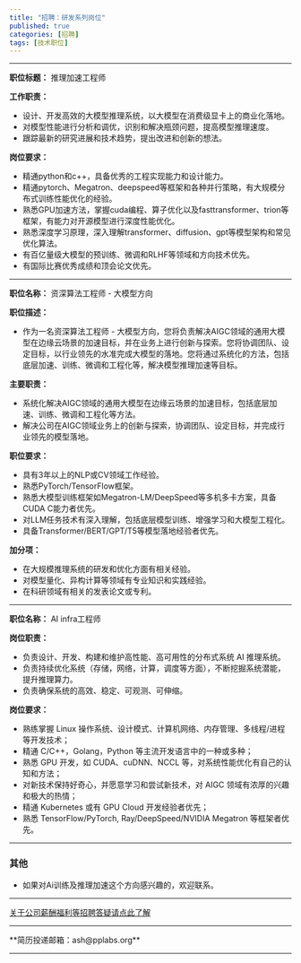 ```yaml
---
title: "招聘：研发系列岗位"
published: true
categories: [招聘]
tags: [技术职位]
---
```


<hr>

**职位标题：** 推理加速工程师

**工作职责：**
- 设计、开发高效的大模型推理系统，以大模型在消费级显卡上的商业化落地。
- 对模型性能进行分析和调优，识别和解决瓶颈问题，提高模型推理速度。
- 跟踪最新的研究进展和技术趋势，提出改进和创新的想法。

**岗位要求：**
- 精通python和c++，具备优秀的工程实现能力和设计能力。
- 精通pytorch、Megatron、deepspeed等框架和各种并行策略，有大规模分布式训练性能优化的经验。
- 熟悉GPU加速方法，掌握cuda编程、算子优化以及fasttransformer、trion等框架，有能力对开源模型进行深度性能优化。
- 熟悉深度学习原理，深入理解transformer、diffusion、gpt等模型架构和常见优化算法。
- 有百亿量级大模型的预训练、微调和RLHF等领域和方向技术优先。
- 有国际比赛优秀成绩和顶会论文优先。


<hr>

**职位名称：** 资深算法工程师 - 大模型方向

**职位描述：**
- 作为一名资深算法工程师 - 大模型方向，您将负责解决AIGC领域的通用大模型在边缘云场景的加速目标，并在业务上进行创新与探索。您将协调团队、设定目标，以行业领先的水准完成大模型的落地。您将通过系统化的方法，包括底层加速、训练、微调和工程化等，解决模型推理加速等目标。

**主要职责：**
- 系统化解决AIGC领域的通用大模型在边缘云场景的加速目标，包括底层加速、训练、微调和工程化等方法。
- 解决公司在AIGC领域业务上的创新与探索，协调团队、设定目标，并完成行业领先的模型落地。

**职位要求：**
- 具有3年以上的NLP或CV领域工作经验。
- 熟悉PyTorch/TensorFlow框架。
- 熟悉大模型训练框架如Megatron-LM/DeepSpeed等多机多卡方案，具备CUDA C能力者优先。
- 对LLM任务技术有深入理解，包括底层模型训练、增强学习和大模型工程化。
- 具备Transformer/BERT/GPT/T5等模型落地经验者优先。

**加分项：**
- 在大规模推理系统的研发和优化方面有相关经验。
- 对模型量化、异构计算等领域有专业知识和实践经验。
- 在科研领域有相关的发表论文或专利。

<hr>

**职位名称：** AI infra工程师

**岗位职责：**
- 负责设计、开发、构建和维护高性能、高可用性的分布式系统 AI 推理系统。
- 负责持续优化系统（存储，网络，计算，调度等方面），不断挖掘系统潜能，提升推理算力。
- 负责确保系统的高效、稳定、可观测、可伸缩。

**岗位要求：**
- 熟练掌握 Linux 操作系统、设计模式、计算机网络、内存管理、多线程/进程等开发技术；
- 精通 C/C++，Golang，Python 等主流开发语言中的一种或多种；
- 熟悉 GPU 开发，如 CUDA、cuDNN、NCCL 等，对系统性能优化有自己的认知和方法；
- 对新技术保持好奇心，并愿意学习和尝试新技术，对 AIGC 领域有浓厚的兴趣和极大的热情；
- 精通 Kubernetes 或有 GPU Cloud 开发经验者优先；
- 熟悉 TensorFlow/PyTorch, Ray/DeepSpeed/NVIDIA Megatron 等框架者优先。

<hr>

### 其他
- 如果对Ai训练及推理加速这个方向感兴趣的，欢迎联系。

<hr>

[关于公司薪酬福利等招聘答疑请点此了解](https://www.ashma.info/2021/03/31/Q&A-of-hiring/)

<hr>
**简历投递邮箱：ash@pplabs.org**
<hr/>
